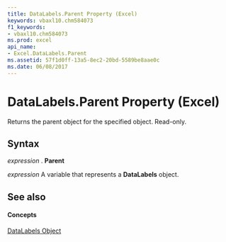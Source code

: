 ```yaml
---
title: DataLabels.Parent Property (Excel)
keywords: vbaxl10.chm584073
f1_keywords:
- vbaxl10.chm584073
ms.prod: excel
api_name:
- Excel.DataLabels.Parent
ms.assetid: 57f1d0ff-13a5-8ec2-20bd-5589be8aae0c
ms.date: 06/08/2017
---
```



# DataLabels.Parent Property (Excel)

Returns the parent object for the specified object. Read-only.


## Syntax

 _expression_ . **Parent**

 _expression_ A variable that represents a **DataLabels** object.


## See also


#### Concepts


[DataLabels Object](Excel.DataLabels(object).md)

